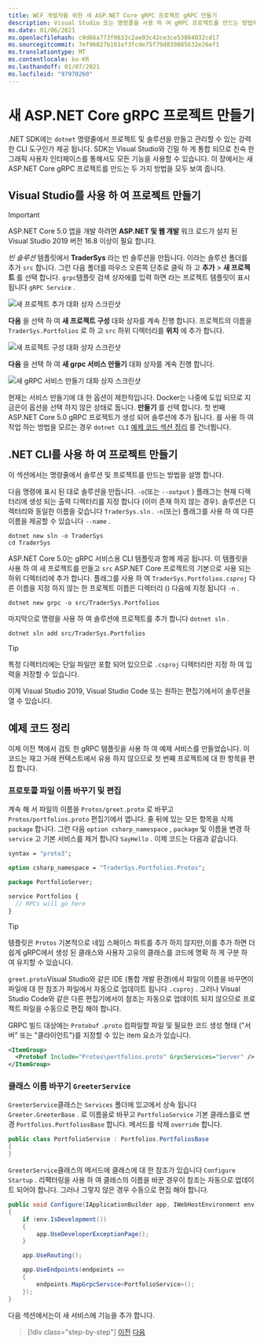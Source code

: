 ```yaml
---
title: WCF 개발자를 위한 새 ASP.NET Core gRPC 프로젝트 gRPC 만들기
description: Visual Studio 또는 명령줄을 사용 하 여 gRPC 프로젝트를 만드는 방법에 대해 알아봅니다.
ms.date: 01/06/2021
ms.openlocfilehash: c9d66a773f0633c2ae93c42ce3ce53084032cd17
ms.sourcegitcommit: 7ef96827b161ef3fcde75f79d839885632e26ef1
ms.translationtype: MT
ms.contentlocale: ko-KR
ms.lasthandoff: 01/07/2021
ms.locfileid: "97970260"
---
```

# <a name="create-a-new-aspnet-core-grpc-project"></a>새 ASP.NET Core gRPC 프로젝트 만들기

.NET SDK에는 `dotnet` 명령줄에서 프로젝트 및 솔루션을 만들고 관리할 수 있는 강력한 CLI 도구인가 제공 됩니다. SDK는 Visual Studio와 긴밀 하 게 통합 되므로 친숙 한 그래픽 사용자 인터페이스를 통해서도 모든 기능을 사용할 수 있습니다. 이 장에서는 새 ASP.NET Core gRPC 프로젝트를 만드는 두 가지 방법을 모두 보여 줍니다.

## <a name="create-the-project-by-using-visual-studio"></a>Visual Studio를 사용 하 여 프로젝트 만들기

> [!IMPORTANT]
> ASP.NET Core 5.0 앱을 개발 하려면 **ASP.NET 및 웹 개발** 워크 로드가 설치 된 Visual Studio 2019 버전 16.8 이상이 필요 합니다.

*빈 솔루션* 템플릿에서 **TraderSys** 라는 빈 솔루션을 만듭니다. 이라는 솔루션 폴더를 추가 `src` 합니다. 그런 다음 폴더를 마우스 오른쪽 단추로 클릭 하 고 **추가**  >  **새 프로젝트** 를 선택 합니다. `grpc`템플릿 검색 상자에를 입력 하면 라는 프로젝트 템플릿이 표시 됩니다 `gRPC Service` .

![새 프로젝트 추가 대화 상자 스크린샷](media/create-project/new-grpc-project.png)

**다음** 을 선택 하 여 **새 프로젝트 구성** 대화 상자를 계속 진행 합니다. 프로젝트의 이름을 `TraderSys.Portfolios` 로 하 고 `src` 하위 디렉터리를 **위치** 에 추가 합니다.

![새 프로젝트 구성 대화 상자 스크린샷](media/create-project/configure-project.png)

**다음** 을 선택 하 여 **새 grpc 서비스 만들기** 대화 상자를 계속 진행 합니다.

![새 gRPC 서비스 만들기 대화 상자 스크린샷](media/create-project/create-new-grpc-service-v2.png)

현재는 서비스 만들기에 대 한 옵션이 제한적입니다. Docker는 나중에 도입 되므로 지금은이 옵션을 선택 하지 않은 상태로 둡니다. **만들기** 를 선택 합니다. 첫 번째 ASP.NET Core 5.0 gRPC 프로젝트가 생성 되어 솔루션에 추가 됩니다. 를 사용 하 여 작업 하는 방법을 모르는 경우 `dotnet CLI` [예제 코드 섹션 정리](#clean-up-the-example-code) 를 건너뜁니다.

## <a name="create-the-project-by-using-the-net-cli"></a>.NET CLI를 사용 하 여 프로젝트 만들기

이 섹션에서는 명령줄에서 솔루션 및 프로젝트를 만드는 방법을 설명 합니다.

다음 명령에 표시 된 대로 솔루션을 만듭니다. `-o`(또는 `--output` ) 플래그는 현재 디렉터리에 생성 되는 출력 디렉터리를 지정 합니다 (이미 존재 하지 않는 경우). 솔루션은 디렉터리와 동일한 이름을 갖습니다 `TraderSys.sln` . `-n`(또는) 플래그를 사용 하 여 다른 이름을 제공할 수 있습니다 `--name` .

```dotnetcli
dotnet new sln -o TraderSys
cd TraderSys
```

ASP.NET Core 5.0는 gRPC 서비스용 CLI 템플릿과 함께 제공 됩니다. 이 템플릿을 사용 하 여 새 프로젝트를 만들고 `src` ASP.NET Core 프로젝트의 기본으로 사용 되는 하위 디렉터리에 추가 합니다. 플래그를 사용 하 여 `TraderSys.Portfolios.csproj` 다른 이름을 지정 하지 않는 한 프로젝트 이름은 디렉터리 () 다음에 지정 됩니다 `-n` .

```dotnetcli
dotnet new grpc -o src/TraderSys.Portfolios
```

마지막으로 명령을 사용 하 여 솔루션에 프로젝트를 추가 합니다 `dotnet sln` .

```dotnetcli
dotnet sln add src/TraderSys.Portfolios
```

> [!TIP]
> 특정 디렉터리에는 단일 파일만 포함 되어 있으므로 `.csproj` 디렉터리만 지정 하 여 입력을 저장할 수 있습니다.

이제 Visual Studio 2019, Visual Studio Code 또는 원하는 편집기에서이 솔루션을 열 수 있습니다.

## <a name="clean-up-the-example-code"></a>예제 코드 정리

이제 이전 책에서 검토 한 gRPC 템플릿을 사용 하 여 예제 서비스를 만들었습니다. 이 코드는 재고 거래 컨텍스트에서 유용 하지 않으므로 첫 번째 프로젝트에 대 한 항목을 편집 합니다.

### <a name="rename-and-edit-the-proto-file"></a>프로토콜 파일 이름 바꾸기 및 편집

계속 해 서 파일의 이름을 `Protos/greet.proto` 로 바꾸고 `Protos/portfolios.proto` 편집기에서 엽니다. 줄 뒤에 있는 모든 항목을 삭제 `package` 합니다. 그런 다음 `option csharp_namespace` , `package` 및 이름을 변경 하 `service` 고 기본 서비스를 제거 합니다 `SayHello` . 이제 코드는 다음과 같습니다.

```protobuf
syntax = "proto3";

option csharp_namespace = "TraderSys.Portfolios.Protos";

package PortfolioServer;

service Portfolios {
  // RPCs will go here
}
```

> [!TIP]
> 템플릿은 `Protos` 기본적으로 네임 스페이스 파트를 추가 하지 않지만,이를 추가 하면 더 쉽게 gRPC에서 생성 된 클래스와 사용자 고유의 클래스를 코드에 명확 하 게 구분 하 여 유지할 수 있습니다.

`greet.proto`Visual Studio와 같은 IDE (통합 개발 환경)에서 파일의 이름을 바꾸면이 파일에 대 한 참조가 파일에서 자동으로 업데이트 됩니다 `.csproj` . 그러나 Visual Studio Code와 같은 다른 편집기에서이 참조는 자동으로 업데이트 되지 않으므로 프로젝트 파일을 수동으로 편집 해야 합니다.

GRPC 빌드 대상에는 `Protobuf` `.proto` 컴파일할 파일 및 필요한 코드 생성 형태 ("서버" 또는 "클라이언트")를 지정할 수 있는 item 요소가 있습니다.

```xml
<ItemGroup>
  <Protobuf Include="Protos\portfolios.proto" GrpcServices="Server" />
</ItemGroup>
```

### <a name="rename-the-greeterservice-class"></a>클래스 이름 바꾸기 `GreeterService`

`GreeterService`클래스는 `Services` 폴더에 있고에서 상속 됩니다 `Greeter.GreeterBase` . 로 이름을로 바꾸고 `PortfolioService` 기본 클래스를로 변경 `Portfolios.PortfoliosBase` 합니다. 메서드를 삭제 `override` 합니다.

```csharp
public class PortfolioService : Portfolios.PortfoliosBase
{
}
```

`GreeterService`클래스의 메서드에 클래스에 대 한 참조가 있습니다 `Configure` `Startup` . 리팩터링을 사용 하 여 클래스의 이름을 바꾼 경우이 참조는 자동으로 업데이트 되어야 합니다. 그러나 그렇지 않은 경우 수동으로 편집 해야 합니다.

```csharp
public void Configure(IApplicationBuilder app, IWebHostEnvironment env)
{
    if (env.IsDevelopment())
    {
        app.UseDeveloperExceptionPage();
    }

    app.UseRouting();

    app.UseEndpoints(endpoints =>
    {
        endpoints.MapGrpcService<PortfolioService>();
    });
}
```

다음 섹션에서는이 새 서비스에 기능을 추가 합니다.

>[!div class="step-by-step"]
>[이전](migrate-wcf-to-grpc.md)
>[다음](migrate-request-reply.md)
